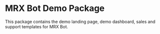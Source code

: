 # MRX Bot Demo Package
This package contains the demo landing page, demo dashboard, sales and support templates for MRX Bot.